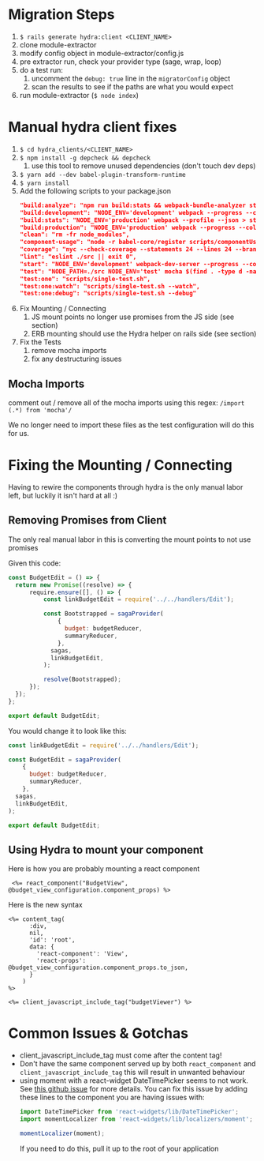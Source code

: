 # Migration Steps
1. `$ rails generate hydra:client <CLIENT_NAME>`
1. clone module-extractor
1. modify config object in module-extractor/config.js
1. pre extractor run, check your provider type (sage, wrap, loop)
1. do a test run:
    1. uncomment the `debug: true` line in the `migratorConfig` object
    1. scan the results to see if the paths are what you would expect
1. run module-extractor (`$ node index`)

# Manual hydra client fixes
1. `$ cd hydra_clients/<CLIENT_NAME>`
1. `$ npm install -g depcheck && depcheck`
    1. use this tool to remove unused dependencies (don't touch dev deps)
1. `$ yarn add --dev babel-plugin-transform-runtime`
1. `$ yarn install`
1. Add the following scripts to your package.json
	```json
	"build:analyze": "npm run build:stats && webpack-bundle-analyzer stats.json build -s gzip",
	"build:development": "NODE_ENV='development' webpack --progress --colors",
	"build:stats": "NODE_ENV='production' webpack --profile --json > stats.json",
	"build:production": "NODE_ENV='production' webpack --progress --colors -p",
	"clean": "rm -fr node_modules",
	"component-usage": "node -r babel-core/register scripts/componentUsage.js",
	"coverage": "nyc --check-coverage --statements 24 --lines 24 --branches 17 --functions 12 -e .jsx -r html -r text --all --include 'src/**' npm run test",
	"lint": "eslint ./src || exit 0",
	"start": "NODE_ENV='development' webpack-dev-server --progress --colors --hot --inline --config webpack.dev.config.js",
	"test": "NODE_PATH=./src NODE_ENV='test' mocha $(find . -type d -name '__tests__' -not -path '*/node_modules/*') --opts .mocha.opts",
	"test:one": "scripts/single-test.sh",
	"test:one:watch": "scripts/single-test.sh --watch",
	"test:one:debug": "scripts/single-test.sh --debug"
	```
1. Fix Mounting / Connecting
    1. JS mount points no longer use promises from the JS side (see section)
    1. ERB mounting should use the Hydra helper on rails side (see section)
1. Fix the Tests
    1. remove mocha imports
    1. fix any destructuring issues

## Mocha Imports
 comment out / remove all of the mocha imports using this regex: `/import (.*) from 'mocha'/`

 We no longer need to import these files as the test configuration will do this for us.

# Fixing the Mounting / Connecting
Having to rewire the components through hydra is the only manual labor left, but
luckily it isn't hard at all :)

## Removing Promises from Client
The only real manual labor in this is converting the mount points to not use
promises

Given this code:
```js
const BudgetEdit = () => {
  return new Promise((resolve) => {
      require.ensure([], () => {
          const linkBudgetEdit = require('../../handlers/Edit');

          const Bootstrapped = sagaProvider(
              {
                budget: budgetReducer,
                summaryReducer,
              },
            sagas,
            linkBudgetEdit,
          );

          resolve(Bootstrapped);
      });
  });
};

export default BudgetEdit;
```

You would change it to look like this:
```js
const linkBudgetEdit = require('../../handlers/Edit');

const BudgetEdit = sagaProvider(
    {
      budget: budgetReducer,
      summaryReducer,
    },
  sagas,
  linkBudgetEdit,
);

export default BudgetEdit;
```

## Using Hydra to mount your component

Here is how you are probably mounting a react component
```erb
 <%= react_component("BudgetView", @budget_view_configuration.component_props) %>
```

Here is the new syntax
```erb
<%= content_tag(
      :div,
      nil,
      'id': 'root',
      data: {
        'react-component': 'View',
        'react-props': @budget_view_configuration.component_props.to_json,
      }
    )
%>

<%= client_javascript_include_tag("budgetViewer") %>
```

# Common Issues & Gotchas
- client_javascript_include_tag must come after the content tag!
- Don't have the same component served up by both `react_component` and
  `client_javascript_include_tag` this will result in unwanted behaviour
- using moment with a react-widget DateTimePicker seems to not
  work. See [this github
  issue](https://github.com/jquense/react-widgets/issues/223#issuecomment-147394659) for more details.
  You can fix this issue by adding these lines to the component you are having
  issues with:
  ```js
  import DateTimePicker from 'react-widgets/lib/DateTimePicker';
  import momentLocalizer from 'react-widgets/lib/localizers/moment';

  momentLocalizer(moment);
  ```
  If you need to do this, pull it up to the root of your application
